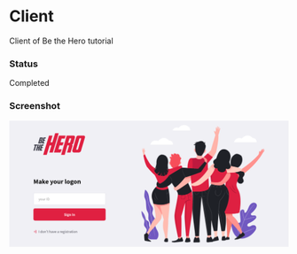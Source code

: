 # Client

Client of Be the Hero tutorial

### Status

Completed

### Screenshot

![Layout](../.assets/web_layout.png)
